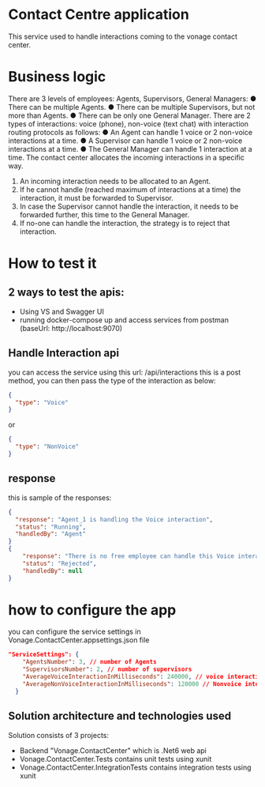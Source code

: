 # Contact Centre application

This service used to handle interactions coming to the vonage contact center.

# Business logic

There are 3 levels of employees: Agents, Supervisors, General Managers:
● There can be multiple Agents.
● There can be multiple Supervisors, but not more than Agents.
● There can be only one General Manager.
There are 2 types of interactions: voice (phone), non-voice (text chat) with interaction routing protocols as
follows:
● An Agent can handle 1 voice or 2 non-voice interactions at a time.
● A Supervisor can handle 1 voice or 2 non-voice interactions at a time.
● The General Manager can handle 1 interaction at a time.
The contact center allocates the incoming interactions in a specific way.

1. An incoming interaction needs to be allocated to an Agent.
2. If he cannot handle (reached maximum of interactions at a time) the interaction, it must be
   forwarded to Supervisor.
3. In case the Supervisor cannot handle the interaction, it needs to be forwarded further, this time
   to the General Manager.
4. If no-one can handle the interaction, the strategy is to reject that interaction.

# How to test it

## 2 ways to test the apis:

- Using VS and Swagger UI
- running docker-compose up and access services from postman (baseUrl: http://localhost:9070)

## Handle Interaction api

you can access the service using this url: /api/interactions
this is a post method, you can then pass the type of the interaction as below:

```json
{
  "type": "Voice"
}
```

or

```json
{
  "type": "NonVoice"
}
```

## response

this is sample of the responses:

```json
{
  "response": "Agent_1 is handling the Voice interaction",
  "status": "Running",
  "handledBy": "Agent"
}
{
    "response": "There is no free employee can handle this Voice interaction now",
    "status": "Rejected",
    "handledBy": null
}
```

# how to configure the app

you can configure the service settings in Vonage.ContactCenter.appsettings.json file

```json
"ServiceSettings": {
    "AgentsNumber": 3, // number of Agents
    "SupervisorsNumber": 2, // number of supervisors
    "AverageVoiceInteractionInMilliseconds": 240000, // voice interaction take 4 mins to be handled
    "AverageNonVoiceInteractionInMilliseconds": 120000 // Nonvoice interaction take 2 mins to be handled
  }
```

## Solution architecture and technologies used

Solution consists of 3 projects:

- Backend "Vonage.ContactCenter" which is .Net6 web api
- Vonage.ContactCenter.Tests contains unit tests using xunit
- Vonage.ContactCenter.IntegrationTests contains integration tests using xunit
